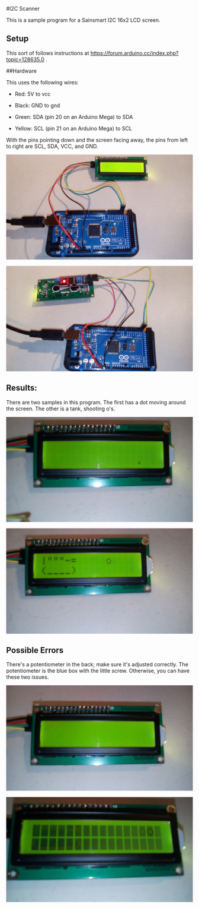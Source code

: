 #I2C Scanner

This is a sample program for a Sainsmart I2C 16x2 LCD screen.



## Setup

This sort of follows instructions at https://forum.arduino.cc/index.php?topic=128635.0 .



##Hardware

This uses the following wires:
- Red: 5V to vcc

- Black: GND to gnd

- Green: SDA (pin 20 on an Arduino Mega) to SDA

- Yellow: SCL (pin 21 on an Arduino Mega) to SCL


With the pins pointing down and the screen facing away, the pins from left to right are SCL, SDA, VCC, and GND.



![wiring-front](pictures/wiring-front.jpg)

![wiring-back](pictures/wiring-back.jpg)



## Results:

There are two samples in this program. The first has a dot moving around the screen. The other is a tank, shooting o's.

![dots](pictures/dots.jpg)

![tank](pictures/tank.jpg)

## Possible Errors
There's a potentiometer in the back; make sure it's adjusted correctly. The potentiometer is the blue box with the little screw. Otherwise, you can have these two issues.

![whitewash](pictures/whitewash.jpg)

![blackout](pictures/blackout.jpg)

